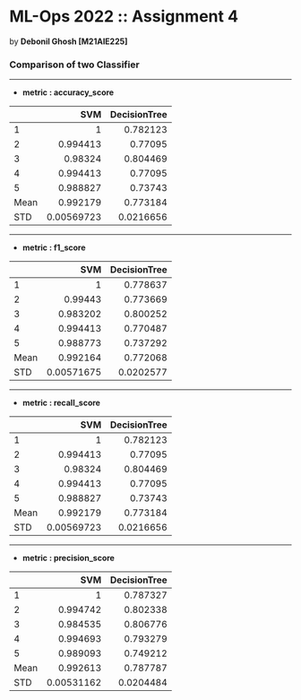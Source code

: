 
# ML-Ops 2022 :: Assignment 4

 by **Debonil Ghosh [M21AIE225]**

### Comparison of two Classifier ###

____________________________

 - **metric : accuracy_score** 

|      |        SVM |   DecisionTree |
|:-----|-----------:|---------------:|
| 1    | 1          |      0.782123  |
| 2    | 0.994413   |      0.77095   |
| 3    | 0.98324    |      0.804469  |
| 4    | 0.994413   |      0.77095   |
| 5    | 0.988827   |      0.73743   |
| Mean | 0.992179   |      0.773184  |
| STD  | 0.00569723 |      0.0216656 |
____________________________

 - **metric : f1_score** 

|      |        SVM |   DecisionTree |
|:-----|-----------:|---------------:|
| 1    | 1          |      0.778637  |
| 2    | 0.99443    |      0.773669  |
| 3    | 0.983202   |      0.800252  |
| 4    | 0.994413   |      0.770487  |
| 5    | 0.988773   |      0.737292  |
| Mean | 0.992164   |      0.772068  |
| STD  | 0.00571675 |      0.0202577 |
____________________________

 - **metric : recall_score** 

|      |        SVM |   DecisionTree |
|:-----|-----------:|---------------:|
| 1    | 1          |      0.782123  |
| 2    | 0.994413   |      0.77095   |
| 3    | 0.98324    |      0.804469  |
| 4    | 0.994413   |      0.77095   |
| 5    | 0.988827   |      0.73743   |
| Mean | 0.992179   |      0.773184  |
| STD  | 0.00569723 |      0.0216656 |
____________________________

 - **metric : precision_score** 

|      |        SVM |   DecisionTree |
|:-----|-----------:|---------------:|
| 1    | 1          |      0.787327  |
| 2    | 0.994742   |      0.802338  |
| 3    | 0.984535   |      0.806776  |
| 4    | 0.994693   |      0.793279  |
| 5    | 0.989093   |      0.749212  |
| Mean | 0.992613   |      0.787787  |
| STD  | 0.00531162 |      0.0204484 |
